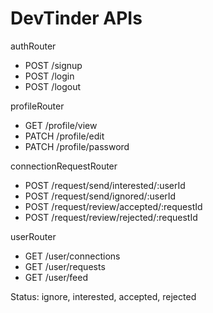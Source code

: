 # DevTinder APIs

authRouter

-   POST /signup
-   POST /login
-   POST /logout

profileRouter

-   GET /profile/view
-   PATCH /profile/edit
-   PATCH /profile/password

connectionRequestRouter

-   POST /request/send/interested/:userId
-   POST /request/send/ignored/:userId
-   POST /request/review/accepted/:requestId
-   POST /request/review/rejected/:requestId

userRouter

-   GET /user/connections
-   GET /user/requests
-   GET /user/feed

Status: ignore, interested, accepted, rejected

